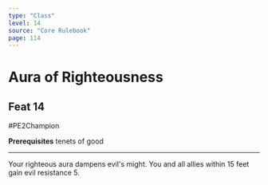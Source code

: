 ```yaml
---
type: "Class"
level: 14
source: "Core Rulebook"
page: 114
---
```

# Aura of Righteousness
## Feat 14
#PE2Champion

**Prerequisites** tenets of good

---
Your righteous aura dampens evil's might. You and all allies within 15 feet gain evil resistance 5.